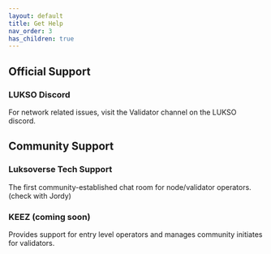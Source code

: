 ```yaml
---
layout: default
title: Get Help
nav_order: 3
has_children: true
---
```


## Official Support

### LUKSO Discord
For network related issues, visit the Validator channel on the LUKSO discord.

## Community Support

### Luksoverse Tech Support
The first community-established chat room for node/validator operators. (check with Jordy)

### KEEZ (coming soon)
Provides support for entry level operators and manages community initiates for validators.
